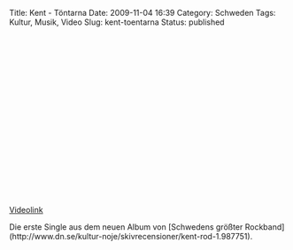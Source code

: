 Title: Kent - Töntarna
Date: 2009-11-04 16:39
Category: Schweden
Tags: Kultur, Musik, Video
Slug: kent-toentarna
Status: published

<p>
<object width="480" height="295">
<param name="movie" value="http://www.youtube-nocookie.com/v/W7dafJ5D8i0&amp;hl=sv&amp;fs=1&amp;"></param><param name="allowFullScreen" value="true"></param><param name="allowscriptaccess" value="always"></param>

<embed src="http://www.youtube-nocookie.com/v/W7dafJ5D8i0&amp;hl=sv&amp;fs=1&amp;" type="application/x-shockwave-flash" allowscriptaccess="always" allowfullscreen="true" width="480" height="295">
</embed>
</object>
  
[Videolink](http://www.youtube.com/watch?v=W7dafJ5D8i0)

</p>
Die erste Single aus dem neuen Album von [Schwedens größter
Rockband](http://www.dn.se/kultur-noje/skivrecensioner/kent-rod-1.987751).

